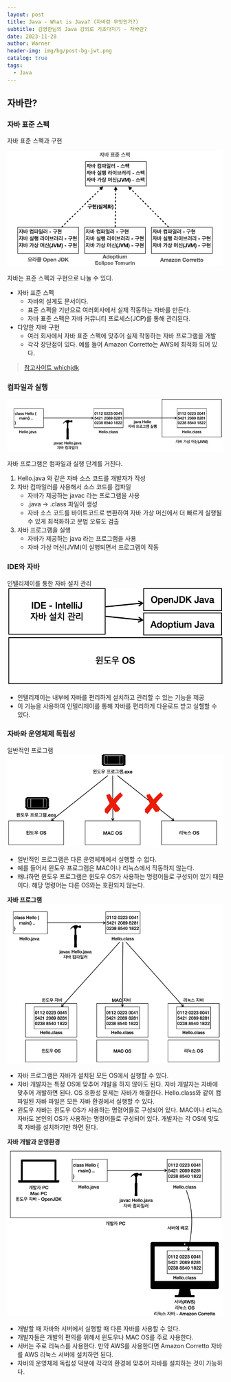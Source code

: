 ```yaml
---
layout: post
title: Java - What is Java? (자바란 무엇인가?)
subtitle: 김영한님의 Java 강의로 기초다지기 - 자바란?  
date: 2023-11-28
author: Warner
header-img: img/bg/post-bg-jwt.png
catalog: true
tags:
  - Java
---
```


## 자바란?

### 자바 표준 스펙

자바 표준 스펙과 구현

![java-spec.png](/img/post/2023-11-28/java-spec.png)

자바는 표준 스펙과 구현으로 나눌 수 있다.

- 자바 표준 스펙
    - 자바의 설계도 문서이다.
    - 표준 스펙을 기반으로 여러회사에서 실제 작동하는 자바를 만든다.
    - 자바 표준 스펙은 자바 커뮤니티 프로세스(JCP)를 통해 관리된다.
- 다양한 자바 구현
    - 여러 회사에서 자바 표준 스펙에 맞추어 실제 작동하는 자바 프로그램을 개발
    - 각각 장단점이 있다. 예를 들어 Amazon Corretto는 AWS에 최적화 되어 있다.

> [참고사이트 whichjdk](https://whichjdk.com/ko/)

### 컴파일과 실행

![compile.png](/img/post/2023-11-28/compile.png)

자바 프로그램은 컴파일과 실행 단계를 거친다.

1. Hello.java 와 같은 자바 소스 코드를 개발자가 작성
2. 자바 컴파일러를 사용해서 소스 코드를 컴파일
    - 자바가 제공하는 javac 라는 프로그램을 사용
    - .java -> .class 파일이 생성
    - 자바 소스 코드를 바이트코드로 변환하여 자바 가상 머신에서 더 빠르게 실행될 수 있게 최적화하고 문법 오류도 검출
3. 자바 프로그램을 실행
    - 자바가 제공하는 java 라는 프로그램을 사용
    - 자바 가상 머신(JVM)이 실행되면서 프로그램이 작동

### IDE와 자바

인텔리제이를 통한 자바 설치 관리
![intellij-java.png](/img/post/2023-11-28/intellij-java.png)

- 인텔리제이는 내부에 자바를 편리하게 설치하고 관리할 수 있는 기능을 제공
- 이 기능을 사용하여 인텔리제이를 통해 자바를 편리하게 다운로드 받고 실핼할 수 있다.

### 자바와 운영체제 독립성

일반적인 프로그램
![os.png](/img/post/2023-11-28/os.png)

- 일반적인 프로그램은 다른 운영체제에서 실행할 수 없다.
- 예를 들어서 윈도우 프로그램은 MAC이나 리눅스에서 작동하지 않는다.
- 왜냐하면 윈도우 프로그램은 윈도우 OS가 사용하는 명령어들로 구성되어 있기 때문이다. 해당 명령어는 다른 OS와는 호환되지 않는다.

**자바 프로그램**
![os-java.png](/img/post/2023-11-28/os-java.png)

- 자바 프로그램은 자바가 설치된 모든 OS에서 실행할 수 있다.
- 자바 개발자는 특정 OS에 맞추어 개발을 하지 않아도 된다. 자바 개발자는 자바에 맞추어 개발하면 된다. OS 호환성 문제는 자바가 해결한다. Hello.class와 같이 컴파일된 자바 파일은 모든 자바 환경에서
  실행할 수 있다.
- 윈도우 자바는 윈도우 OS가 사용하는 명령어들로 구성되어 있다. MAC이나 리눅스 자바도 본인의 OS가 사용하는 명령어들로 구성되어 있다. 개발자는 각 OS에 맞도록 자바를 설치하기만 하면 된다.

**자바 개발과 운영환경**
![java-dev.png](/img/post/2023-11-28/java-dev.png)
- 개발할 때 자바와 서버에서 실행할 때 다른 자바를 사용할 수 있다.
- 개발자들은 개발의 편의를 위해서 윈도우나 MAC OS를 주로 사용한다.
- 서버는 주로 리눅스를 사용한다. 만약 AWS를 사용한다면 Amazon Corretto 자바를 AWS 리눅스 서버에 설치하면 된다.
- 자바의 운영체제 독립성 덕분에 각각의 환경에 맞추어 자바를 설치하는 것이 가능하다.
